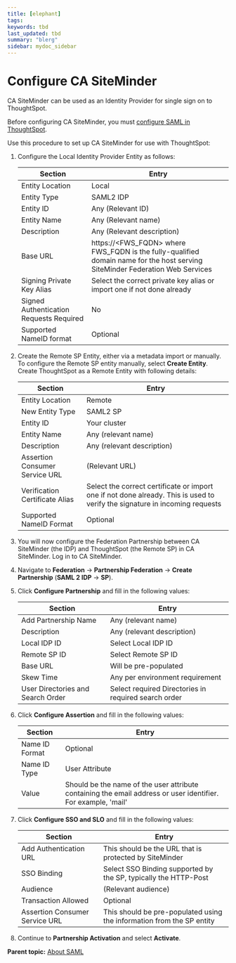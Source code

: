 ```yaml
---
title: [elephant]
tags: 
keywords: tbd
last_updated: tbd
summary: "blerg"
sidebar: mydoc_sidebar
---
```

# Configure CA SiteMinder

CA SiteMinder can be used as an Identity Provider for single sign on to ThoughtSpot.

Before configuring CA SiteMinder, you must [configure SAML in ThoughtSpot](ts_as_sp.html#).

Use this procedure to set up CA SiteMinder for use with ThoughtSpot:

1. Configure the Local Identity Provider Entity as follows: 

    |Section|Entry|
    |-------|-----|
    |Entity Location|Local|
    |Entity Type|SAML2 IDP|
    |Entity ID|Any \(Relevant ID\)|
    |Entity Name|Any \(Relevant name\)|
    |Description|Any \(Relevant description\)|
    |Base URL|https://<FWS_FQDN\> where FWS_FQDN is the fully-qualified domain name for the host serving SiteMinder Federation Web Services|
    |Signing Private Key Alias|Select the correct private key alias or import one if not done already|
    |Signed Authentication Requests Required|No|
    |Supported NameID format|Optional|

2. Create the Remote SP Entity, either via a metadata import or manually. To configure the Remote SP entity manually, select **Create Entity**. Create ThoughtSpot as a Remote Entity with following details:

    |Section|Entry|
    |-------|-----|
    |Entity Location|Remote|
    |New Entity Type|SAML2 SP|
    |Entity ID|Your cluster|
    |Entity Name|Any \(relevant name\)|
    |Description|Any \(relevant description\)|
    |Assertion Consumer Service URL|\(Relevant URL\)|
    |Verification Certificate Alias|Select the correct certificate or import one if not done already. This is used to verify the signature in incoming requests|
    |Supported NameID Format|Optional|

3. You will now configure the Federation Partnership between CA SiteMinder \(the IDP\) and ThoughtSpot \(the Remote SP\) in CA SiteMinder. Log in to CA SiteMinder. 
4. Navigate to **Federation** -\> **Partnership Federation** -\> **Create Partnership** \(**SAML 2 IDP** -\> **SP**\). 
5. Click **Configure Partnership** and fill in the following values: 

    |Section|Entry|
    |-------|-----|
    |Add Partnership Name|Any \(relevant name\)|
    |Description|Any \(relevant description\)|
    |Local IDP ID|Select Local IDP ID|
    |Remote SP ID|Select Remote SP ID|
    |Base URL|Will be pre-populated|
    |Skew Time|Any per environment requirement|
    |User Directories and Search Order|Select required Directories in required search order|

6. Click **Configure Assertion** and fill in the following values: 

    |Section|Entry|
    |-------|-----|
    |Name ID Format|Optional|
    |Name ID Type|User Attribute|
    |Value|Should be the name of the user attribute containing the email address or user identifier. For example, 'mail'|

7. Click **Configure SSO and SLO** and fill in the following values: 

    |Section|Entry|
    |-------|-----|
    |Add Authentication URL|This should be the URL that is protected by SiteMinder|
    |SSO Binding|Select SSO Binding supported by the SP, typically the HTTP-Post|
    |Audience|\(Relevant audience\)|
    |Transaction Allowed|Optional|
    |Assertion Consumer Service URL|This should be pre-populated using the information from the SP entity|

8. Continue to **Partnership Activation** and select **Activate**. 

**Parent topic:** [About SAML](../../application_integration/SAML/about_SAML_integrations.html)

